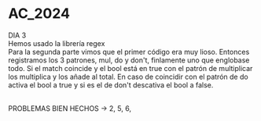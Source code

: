 # AC_2024
DIA 3
<br>
Hemos usado la librería regex
<br>
Para la segunda parte vimos que el primer código era muy lioso. Entonces registramos los 3 patrones, mul, do y don't, finlamente uno que englobase todo. Si el match coincide y el bool está en true con el patrón de multiplicar los multiplica y los añade al total. En caso de coincidir con el patrón de do activa el bool a true y si es el de don't descativa el bool a false.
<br><br>


PROBLEMAS BIEN HECHOS -> 2, 5, 6, 
